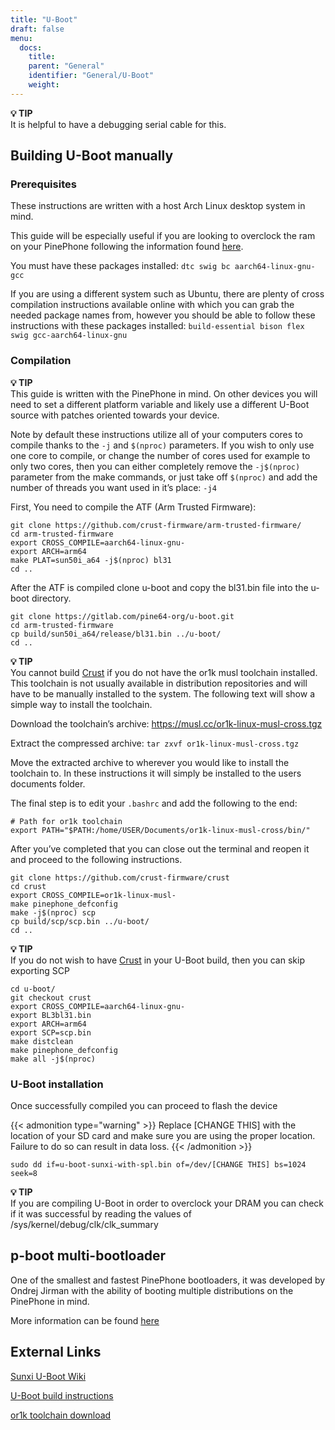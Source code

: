 ```yaml
---
title: "U-Boot"
draft: false
menu:
  docs:
    title:
    parent: "General"
    identifier: "General/U-Boot"
    weight: 
---
```


**💡 TIP**\
It is helpful to have a debugging serial cable for this.

## Building U-Boot manually

### Prerequisites

These instructions are written with a host Arch Linux desktop system in mind.

This guide will be especially useful if you are looking to overclock the ram on your PinePhone following the information found [here](/documentation/General/Overclocking#dram).

You must have these packages installed: `dtc swig bc aarch64-linux-gnu-gcc`

If you are using a different system such as Ubuntu, there are plenty of cross compilation instructions available online with which you can grab the needed package names from, however you should be able to follow these instructions with these packages installed: `build-essential bison flex swig gcc-aarch64-linux-gnu`

### Compilation

**💡 TIP**\
This guide is written with the PinePhone in mind. On other devices you will need to set a different platform variable and likely use a different U-Boot source with patches oriented towards your device.

Note by default these instructions utilize all of your computers cores to compile thanks to the `-j` and `$(nproc)` parameters. If you wish to only use one core to compile, or change the number of cores used for example to only two cores, then you can either completely remove the `-j$(nproc)` parameter from the make commands, or just take off `$(nproc)` and add the number of threads you want used in it’s place: `-j4`

First, You need to compile the ATF (Arm Trusted Firmware):

    git clone https://github.com/crust-firmware/arm-trusted-firmware/
    cd arm-trusted-firmware
    export CROSS_COMPILE=aarch64-linux-gnu-
    export ARCH=arm64
    make PLAT=sun50i_a64 -j$(nproc) bl31
    cd ..

After the ATF is compiled clone u-boot and copy the bl31.bin file into the u-boot directory.

    git clone https://gitlab.com/pine64-org/u-boot.git
    cd arm-trusted-firmware
    cp build/sun50i_a64/release/bl31.bin ../u-boot/
    cd ..

**💡 TIP**\
You cannot build [Crust](/documentation/PinePhone/Software/Crust) if you do not have the or1k musl toolchain installed. This toolchain is not usually available in distribution repositories and will have to be manually installed to the system. The following text will show a simple way to install the toolchain.

Download the toolchain’s archive: https://musl.cc/or1k-linux-musl-cross.tgz

Extract the compressed archive: `tar zxvf or1k-linux-musl-cross.tgz`

Move the extracted archive to wherever you would like to install the toolchain to. In these instructions it will simply be installed to the users documents folder.

The final step is to edit your `.bashrc` and add the following to the end:

    # Path for or1k toolchain
    export PATH="$PATH:/home/USER/Documents/or1k-linux-musl-cross/bin/"

After you’ve completed that you can close out the terminal and reopen it and proceed to the following instructions.

    git clone https://github.com/crust-firmware/crust
    cd crust
    export CROSS_COMPILE=or1k-linux-musl-
    make pinephone_defconfig
    make -j$(nproc) scp
    cp build/scp/scp.bin ../u-boot/
    cd ..

**💡 TIP**\
If you do not wish to have [Crust](/documentation/PinePhone/Software/Crust) in your U-Boot build, then you can skip exporting SCP

    cd u-boot/
    git checkout crust
    export CROSS_COMPILE=aarch64-linux-gnu-
    export BL3bl31.bin
    export ARCH=arm64
    export SCP=scp.bin
    make distclean
    make pinephone_defconfig
    make all -j$(nproc)

### U-Boot installation

Once successfully compiled you can proceed to flash the device

{{< admonition type="warning" >}}
 Replace [CHANGE THIS] with the location of your SD card and make sure you are using the proper location. Failure to do so can result in data loss.
{{< /admonition >}}
```
sudo dd if=u-boot-sunxi-with-spl.bin of=/dev/[CHANGE THIS] bs=1024 seek=8
```

**💡 TIP**\
If you are compiling U-Boot in order to overclock your DRAM you can check if it was successful by reading the values of /sys/kernel/debug/clk/clk_summary

## p-boot multi-bootloader

One of the smallest and fastest PinePhone bootloaders, it was developed by Ondrej Jirman with the ability of booting multiple distributions on the PinePhone in mind.

More information can be found [here](https://xnux.eu/p-boot/)

## External Links

[Sunxi U-Boot Wiki](https://linux-sunxi.org/Mainline_U-Boot)

[U-Boot build instructions](https://raw.githubusercontent.com/u-boot/u-boot/master/board/sunxi/README.sunxi64)

[or1k toolchain download](https://musl.cc/or1k-linux-musl-cross.tgz)
